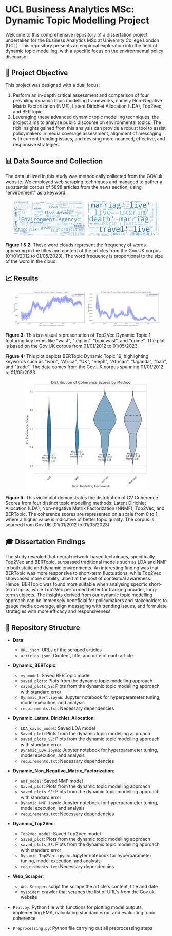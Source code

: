 # UCL Business Analytics MSc: Dynamic Topic Modelling Project 

Welcome to this comprehensive repository of a dissertation project undertaken for the Business Analytics MSc at University College London (UCL). This repository presents an empirical exploration into the field of dynamic topic modelling, with a specific focus on the environmental policy discourse.

## 🎯 Project Objective 

This project was designed with a dual focus:

1. Perform an in-depth critical assessment and comparison of four prevailing dynamic topic modelling frameworks, namely Non-Negative Matrix Factorization (NMF), Latent Dirichlet Allocation (LDA), Top2Vec, and BERTopic.
2. Leveraging these advanced dynamic topic modelling techniques, the project aims to analyse public discourse on environmental topics. The rich insights gained from this analysis can provide a robust tool to assist policymakers in media coverage assessment, alignment of messaging with current trending issues, and devising more nuanced, effective, and responsive strategies. 

## 📊 Data Source and Collection

The data utilized in this study was methodically collected from the GOV.uk website. We employed web scraping techniques and managed to gather a substantial corpus of 5898 articles from the news section, using "environment" as a keyword.

<p align="center">
  <img src="./Data/Png/plot_Title_cloud.png" width="45%" alt="Word cloud of the Titles"/>
  <img src="./Data/Png/plot_content_cloud.png" width="45%" alt="Word cloud of the content"/> 
</p>

**Figure 1 & 2:** These word clouds represent the frequency of words appearing in the titles and content of the articles from the Gov.UK corpus (01/01/2012 to 01/05/2023). The word frequency is proportional to the size of the word in the cloud.

## 📈 Results

<p align="center">
  <img src="./Data/Png/topic_1_Top2vec_[_wast_, _legitim_, _topicwast_, _crime_]_plot_with_SE.png" width="45%" alt="Top2Vec Dynamic topic 1"/>
  <img src="./Data/Png/topic_19_BERTopic_ivori africa uk eleph african uganda ban trade angolan minist_plot_with_SE (1).png" width="45%" alt="BERTopic Dynamic topic 19"/>
</p>


**Figure 3:** This is a visual representation of Top2Vec Dynamic Topic 1, featuring key terms like "wast", "legitim", "topicwast", and "crime". The plot is based on the Gov.UK corpus from 01/01/2012 to 01/05/2023.

**Figure 4:** This plot depicts BERTopic Dynamic Topic 19, highlighting keywords such as "ivori", "Africa", "UK", "eleph", "African", "Uganda", "ban", and "trade". The data comes from the Gov.UK corpus spanning 01/01/2012 to 01/05/2023.

<div align="center">
    <img src="./Data/Png/coherence_scores.png" width="385" alt="Violin plot of coherence scores">
</div>

**Figure 5:** This violin plot demonstrates the distribution of CV Coherence Scores from four distinct topic modelling methods: Latent Dirichlet Allocation (LDA), Non-negative Matrix Factorization (NNMF), Top2Vec, and BERTopic. The coherence scores are represented on a scale from 0 to 1, where a higher value is indicative of better topic quality. The corpus is sourced from Gov.UK (01/01/2012 to 01/05/2023).

## 🎓 Dissertation Findings 

The study revealed that neural network-based techniques, specifically Top2Vec and BERTopic, surpassed traditional models such as LDA and NMF in both static and dynamic environments. An interesting finding was that BERTopic was more responsive to short-term fluctuations, while Top2Vec showcased more stability, albeit at the cost of contextual awareness. Hence, BERTopic was found more suitable when analysing specific short-term topics, while Top2Vec performed better for tracking broader, long-term subjects. The insights derived from our dynamic topic modelling approach can be immensely beneficial for policymakers and stakeholders to gauge media coverage, align messaging with trending issues, and formulate strategies with more efficacy and responsiveness.

## 📁 Repository Structure

- **Data**: 
  - `URL.json`: URLs of the scraped articles
  - `articles.json`: Content, title, and date of each article
  
- **Dynamic_BERTopic**: 
  - `my_model`: Saved BERTopic model
  - `saved_plots`: Plots from the dynamic topic modelling approach
  - `saved_plots_SE`: Plots from the dynamic topic modelling approach with standard error
  - `Dynamic_Bert.ipynb`: Jupyter notebook for hyperparameter tuning, model execution, and analysis
  - `requirements.txt`: Necessary dependencies
  
- **Dynamic_Latent_Dirichlet_Allocation**: 
  - `LDA_saved_model`: Saved LDA model
  - `Saved_plot`: Plots from the dynamic topic modelling approach
  - `saved_plots_SE`: Plots from the dynamic topic modelling approach with standard error
  - `Dynamic_LDA.ipynb`: Jupyter notebook for hyperparameter tuning, model execution, and analysis
  - `requirements.txt`: Necessary dependencies
  
- **Dynamic_Non_Negative_Matrix_Factorization**: 
  - `nmf_model`: Saved NMF model
  - `Saved_plot`: Plots from the dynamic topic modelling approach
  - `saved_plots_SE`: Plots from the dynamic topic modelling approach with standard error
  - `Dynamic_NMF.ipynb`: Jupyter notebook for hyperparameter tuning, model execution, and analysis
  - `requirements.txt`: Necessary dependencies
  
- **Dyanmic_Top2Vec**: 
  - `Top2Vec_model`: Saved Top2Vec model
  - `Saved_plot`: Plots from the dynamic topic modelling approach
  - `saved_plots_SE`: Plots from the dynamic topic modelling approach with standard error
  - `Dynamic_Top2Vec.ipynb`: Jupyter notebook for hyperparameter tuning, model execution, and analysis
  - `requirements.txt`: Necessary dependencies
- **Web_Scraper**:
  - `Web_Scraper`: script the scrape the article's content, title and date 
  - `myspider`: crawler that scrapes the list of URL's from the Gov.uk website
- `Plot.py`: Python file with functions for plotting model outputs, implementing EMA, calculating standard error, and evaluating topic coherence

- `Preprocessing.py`: Python file carrying out all preprocessing steps
  
